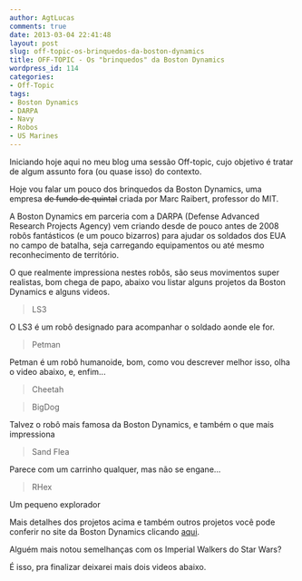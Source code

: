 ```yaml
---
author: AgtLucas
comments: true
date: 2013-03-04 22:41:48
layout: post
slug: off-topic-os-brinquedos-da-boston-dynamics
title: OFF-TOPIC - Os "brinquedos" da Boston Dynamics
wordpress_id: 114
categories:
- Off-Topic
tags:
- Boston Dynamics
- DARPA
- Navy
- Robos
- US Marines
---
```


Iniciando hoje aqui no meu blog uma sessão Off-topic, cujo objetivo é tratar de algum assunto fora (ou quase isso) do contexto.

Hoje vou falar um pouco dos brinquedos da Boston Dynamics, uma empresa <del>de fundo de quintal</del> criada por Marc Raibert, professor do MIT.

A Boston Dynamics em parceria com a DARPA (Defense Advanced Research Projects Agency) vem criando desde de pouco antes de 2008 robôs fantásticos (e um pouco bizarros) para ajudar os soldados dos EUA no campo de batalha, seja carregando equipamentos ou até mesmo reconhecimento de território.

O que realmente impressiona nestes robôs, são seus movimentos super realistas, bom chega de papo, abaixo vou listar alguns projetos da Boston Dynamics e alguns videos.

<!-- more -->


> LS3


O LS3 é um robô designado para acompanhar o soldado aonde ele for.



> Petman


Petman é um robô humanoide, bom, como vou descrever melhor isso, olha o video abaixo, e, enfim...



> Cheetah





> BigDog


Talvez o robô mais famosa da Boston Dynamics, e também o que mais impressiona



> Sand Flea


Parece com um carrinho qualquer, mas não se engane...



> RHex


Um pequeno explorador


Mais detalhes dos projetos acima e também outros projetos você pode conferir no site da Boston Dynamics clicando [aqui](http://www.bostondynamics.com/).

Alguém mais notou semelhanças com os Imperial Walkers do Star Wars?

É isso, pra finalizar deixarei mais dois videos abaixo.







